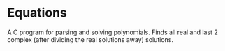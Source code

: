 # Equations
A C program for parsing and solving polynomials.
Finds all real and last 2 complex (after dividing the real solutions away) solutions.

